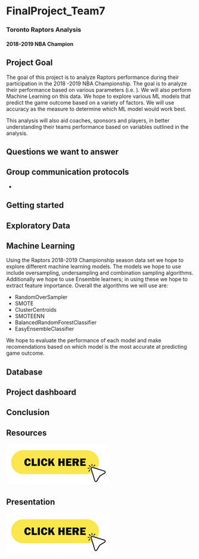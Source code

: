 
# FinalProject_Team7
### Toronto Raptors Analysis
#### 2018-2019 NBA Champion

## Project Goal

The goal of this project is to analyze Raptors performance during their participation in the 2018 -2019 NBA Championship. The goal is to analyze their performance based on various parameters (i.e. ). We will also perform Machine Learning on this data. We hope to explore various ML models that predict the game outcome based on a variety of factors. We will use accuracy as the measure to determine which ML model would work best.

This analysis will also aid coaches, sponsors and players, in better understanding their teams performance based on variables outlined in the analysis.


## Questions we want to answer


## Group communication protocols

-   

## Getting started


## Exploratory Data


## Machine Learning
Using the Raptors 2018-2019 Championship season data set we hope to  explore different machine learning models. The models we hope to use include oversampling, undersampling and combination sampling algorithms. Additionally we hope to use Ensemble learners; in using these we hope to extract feature importance. Overall the algorithms we will use are:

- RandomOverSampler
- SMOTE
- ClusterCentroids
- SMOTEENN
- BalancedRandomForestClassifier
- EasyEnsembleClassifier

We hope to evaluate the performance of each model and make recomendations based on which model is the most accurate at predicting game outcome.

## Database

## Project dashboard

## Conclusion


## Resources
[![click](https://github.com/awalindeep/FinalProject_Team7/blob/Awalin-buttar/Resources/click.png)](https://github.com/awalindeep/FinalProject_Team7/tree/AwalinGHMAIN/Resources)

## Presentation

[![click](https://github.com/awalindeep/FinalProject_Team7/blob/Awalin-buttar/Resources/click.png)](https://docs.google.com/presentation/d/1Zr4hH1fCiVoQane84CiFByj1gcuTspphzM_FtJ9em2I/edit#slide=id.p)
